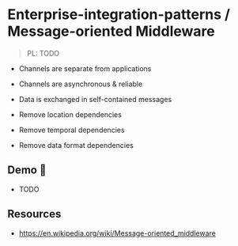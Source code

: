 # Enterprise-integration-patterns / Message-oriented Middleware

> PL: TODO

* Channels are separate from applications
* Channels are asynchronous & reliable
* Data is exchanged in self-contained messages

* Remove location dependencies
* Remove temporal dependencies
* Remove data format dependencies

## Demo 🎉

* TODO

## Resources

* <https://en.wikipedia.org/wiki/Message-oriented_middleware>
